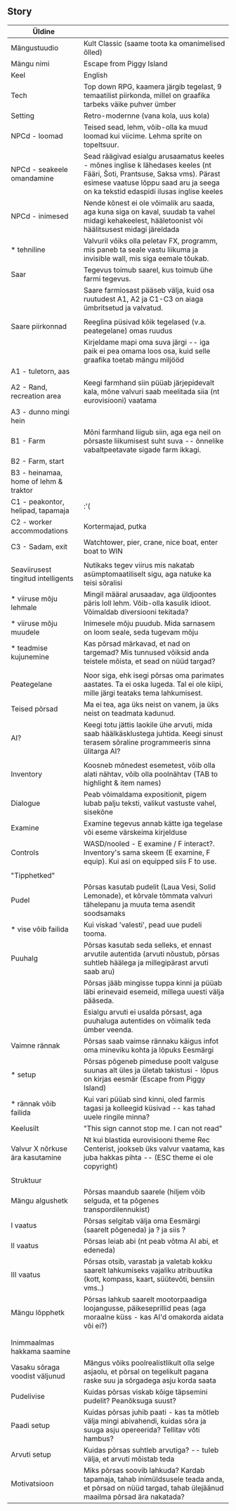 ## Story

| Üldine                                |                                                                                                                                                                                                                 |
|---------------------------------------|-----------------------------------------------------------------------------------------------------------------------------------------------------------------------------------------------------------------|
| Mängustuudio                          | Kult Classic (saame toota ka omanimelised õlled)                                                                                                                                                                |
| Mängu nimi                            | Escape from Piggy Island                                                                                                                                                                                        |
| Keel                                  | English                                                                                                                                                                                                         |
| Tech                                  | Top down RPG, kaamera järgib tegelast, 9 temaatilist piirkonda, millel on graafika tarbeks väike puhver ümber                                                                                                   |
| Setting                               | Retro-modernne (vana kola, uus kola)                                                                                                                                                                            |
| NPCd - loomad                         | Teised sead, lehm, võib-olla ka muud loomad kui viicime. Lehma sprite on topeltsuur.                                                                                                                            |
| NPCd - seakeele omandamine            | Sead räägivad esialgu arusaamatus keeles - mõnes inglise k lähedases keeles (nt Fääri, Šoti, Prantsuse, Saksa vms). Pärast esimese vaatuse lõppu saad aru ja seega on ka tekstid edaspidi ilusas inglise keeles |
| NPCd - inimesed                       | Nende kõnest ei ole võimalik aru saada, aga kuna siga on kaval, suudab ta vahel midagi kehakeelest, hääletoonist või häälitsusest midagi järeldada                                                              |
| * tehniline                           | Valvuril võiks olla peletav FX, programm, mis paneb ta seale vastu liikuma ja invisible wall, mis siga eemale tõukab.                                                                                           |
| Saar                                  | Tegevus toimub saarel, kus toimub ühe farmi tegevus.                                                                                                                                                            |
|                                       | Saare farmiosast pääseb välja, kuid osa ruutudest A1, A2 ja C1-C3 on aiaga ümbritsetud ja valvatud.                                                                                                             |
|                                       |                                                                                                                                                                                                                 |
| Saare piirkonnad                      | Reeglina püsivad kõik tegelased (v.a. peategelane) omas ruudus                                                                                                                                                  |
|                                       | Kirjeldame mapi oma suva järgi -- iga paik ei pea omama loos osa, kuid selle graafika toetab mängu miljööd                                                                                                      |
| A1 - tuletorn, aas                    |                                                                                                                                                                                                                 |
| A2 - Rand, recreation area            | Keegi farmhand siin püüab järjepidevalt kala, mõne valvuri saab meelitada siia (nt eurovisiooni) vaatama                                                                                                        |
| A3 - dunno mingi hein                 |                                                                                                                                                                                                                 |
| B1 - Farm                             | Mõni farmhand liigub siin, aga ega neil on põrsaste liikumisest suht suva -- õnnelike vabaltpeetavate sigade farm ikkagi.                                                                                       |
| B2 - Farm, start                      |                                                                                                                                                                                                                 |
| B3 - heinamaa, home of lehm & traktor |                                                                                                                                                                                                                 |
| C1 - peakontor, helipad, tapamaja     | :'(                                                                                                                                                                                                             |
| C2 - worker accommodations            | Kortermajad, putka                                                                                                                                                                                              |
| C3 - Sadam, exit                      | Watchtower, pier, crane, nice boat, enter boat to WIN                                                                                                                                                           |
|                                       |                                                                                                                                                                                                                 |
| Seaviirusest tingitud intelligents    | Nutikaks tegev viirus mis nakatab asümptomaatiliselt sigu, aga natuke ka teisi sõralisi                                                                                                                         |
| * viiruse mõju lehmale                | Mingil määral arusaadav, aga üldjoontes päris loll lehm. Võib-olla kasulik idioot. Võimaldab diversiooni tekitada?                                                                                              |
| * viiruse mõju muudele                | Inimesele mõju puudub. Mida sarnasem on loom seale, seda tugevam mõju                                                                                                                                           |
| * teadmise kujunemine                 | Kas põrsad märkavad, et nad on targemad? Mis tunnused võiksid anda teistele mõista, et sead on nüüd targad?                                                                                                     |
|                                       |                                                                                                                                                                                                                 |
| Peategelane                           | Noor siga, ehk isegi põrsas oma parimates aastates. Ta ei oska lugeda. Tal ei ole kiipi, mille järgi teataks tema lahkumisest.                                                                                  |
| Teised põrsad                         | Ma ei tea, aga üks neist on vanem, ja üks neist on teadmata kadunud.                                                                                                                                            |
| AI?                                   | Keegi totu jättis laokile ühe arvuti, mida saab häälkäsklustega juhtida. Keegi sinust terasem sõraline programmeeris sinna ülitarga AI?                                                                         |
|                                       |                                                                                                                                                                                                                 |
| Inventory                             | Koosneb mõnedest esemetest, võib olla alati nähtav, võib olla poolnähtav (TAB to highlight & item names)                                                                                                        |
| Dialogue                              | Peab võimaldama expositionit, pigem lubab palju teksti, valikut vastuste vahel, sisekõne                                                                                                                        |
| Examine                               | Examine tegevus annab kätte iga tegelase või eseme värskeima kirjelduse                                                                                                                                         |
| Controls                              | WASD/nooled - E examine / F interact?. Inventory's sama skeem (E examine, F equip). Kui asi on equipped siis F to use.                                                                                          |
|                                       |                                                                                                                                                                                                                 |
| "Tipphetked"                          |                                                                                                                                                                                                                 |
| Pudel                                 | Põrsas kasutab pudelit (Laua Vesi, Solid Lemonade), et kõrvale tõmmata valvuri tähelepanu ja muuta tema asendit soodsamaks                                                                                      |
| * vise võib failida                   | Kui viskad 'valesti', pead uue pudeli tooma.                                                                                                                                                                    |
| Puuhalg                               | Põrsas kasutab seda selleks, et ennast arvutile autentida (arvuti nõustub, põrsas suhtleb häälega ja millegipärast arvuti saab aru)                                                                             |
|                                       | Põrsas jääb mingisse tuppa kinni ja püüab läbi erinevaid esemeid, millega uuesti välja pääseda.                                                                                                                 |
|                                       | Esialgu arvuti ei usalda põrsast, aga puuhaluga autentides on võimalik teda ümber veenda.                                                                                                                       |
| Vaimne rännak                         | Põrsas saab vaimse rännaku käigus infot oma mineviku kohta ja lõpuks Eesmärgi                                                                                                                                   |
| * setup                               | Põrsas põgeneb pimeduse poolt valguse suunas alt üles ja ületab takistusi - lõpus on kirjas eesmär (Escape from Piggy Island)                                                                                   |
| * rännak võib failida                 | Kui vari püüab sind kinni, oled farmis tagasi ja kolleegid küsivad -- kas tahad uuele ringile minna?                                                                                                            |
| Keelusilt                             | "This sign cannot stop me. I can not read"                                                                                                                                                                      |
| Valvur X nõrkuse ära kasutamine       | Nt kui blastida eurovisiooni theme Rec Centerist, jookseb üks valvur vaatama, kas juba hakkas pihta -- (ESC theme ei ole copyright)                                                                             |
|                                       |                                                                                                                                                                                                                 |
| Struktuur                             |                                                                                                                                                                                                                 |
| Mängu algushetk                       | Põrsas maandub saarele (hiljem võib selguda, et ta põgenes transpordilennukist)                                                                                                                                 |
| I vaatus                              | Põrsas selgitab välja oma Eesmärgi (saarelt põgeneda) ja ? ja siis ?                                                                                                                                            |
| II vaatus                             | Põrsas leiab abi (nt peab võtma AI abi, et edeneda)                                                                                                                                                             |
| III vaatus                            | Põrsas otsib, varastab ja valetab kokku saarelt lahkumiseks vajaliku atribuutika (kott, kompass, kaart, süütevõti, bensiin vms..)                                                                               |
| Mängu lõpphetk                        | Põrsas lahkub saarelt mootorpaadiga loojangusse, päikeseprillid peas (aga moraalne küss - kas AI'd omakorda aidata või ei?)                                                                                     |
|                                       |                                                                                                                                                                                                                 |
|                                       |                                                                                                                                                                                                                 |
| Inimmaalmas hakkama saamine           |                                                                                                                                                                                                                 |
| Vasaku sõraga voodist väljunud        | Mängus võiks poolrealistlikult olla selge asjaolu, et põrsal on tegelikult pagana raske suu ja sõrgadega asju korda saata                                                                                       |
| Pudelivise                            | Kuidas põrsas viskab kõige täpsemini pudelit? Peanõksuga suust?                                                                                                                                                 |
| Paadi setup                           | Kuidas põrsas juhib paati - kas ta mõtleb välja mingi abivahendi, kuidas sõra ja suuga asju opereerida? Tellitav võti hambus?                                                                                   |
| Arvuti setup                          | Kuidas põrsas suhtleb arvutiga? -- tuleb välja, et arvuti mõistab teda                                                                                                                                          |
| Motivatsioon                          | Miks põrsas soovib lahkuda? Kardab tapamaja, tahab inimüldsusele teada anda, et põrsad on nüüd targad, tahab ülejäänud maailma põrsad ära nakatada?                                                             |
